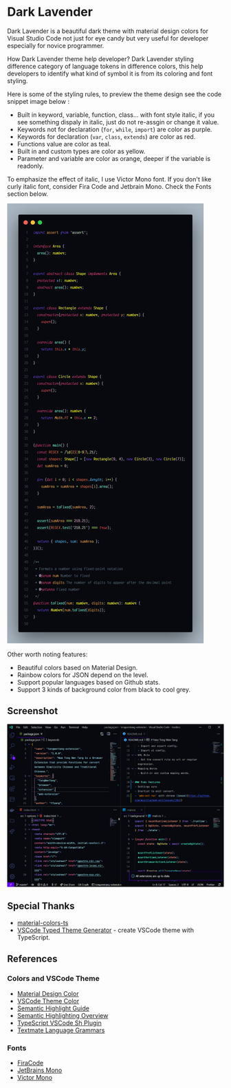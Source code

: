 # Dark Lavender

Dark Lavender is a beautiful dark theme with material design colors for Visual Studio Code not just for eye candy but very useful for developer especially for novice programmer.

How Dark Lavender theme help developer? Dark Lavender styling difference category of language tokens in difference colors, this help developers to identify what kind of symbol it is from its coloring and font styling.

Here is some of the styling rules, to preview the theme design see the code snippet image below :

- Built in keyword, variable, function, class... with font style italic, if you see something dispaly in italic, just do not re-assgin or change it value.
- Keywords not for declaration (`for`, `while`, `import`) are color as purple.
- Keywords for declaration (`var`, `class`, `extends`) are color as red.
- Functions value are color as teal.
- Built in and custom types are color as yellow.
- Parameter and variable are color as orange, deeper if the variable is readonly.

To emphasize the effect of italic, I use Victor Mono font. If you don't like curly italic font, consider Fira Code and Jetbrain Mono. Check the Fonts section below.

![dark-lavender-typescript](https://raw.githubusercontent.com/t7yang/dark-lavender/master/images/typescript.jpg)

Other worth noting features:

- Beautiful colors based on Material Design.
- Rainbow colors for JSON depend on the level.
- Support popular languages based on Github stats.
- Support 3 kinds of background color from black to cool grey.

## Screenshot

![dark-lavender-screenshot](https://raw.githubusercontent.com/t7yang/dark-lavender/master/images/screenshot.png)

## Special Thanks

- [material-colors-ts](https://github.com/harveyconnor/material-colors-ts)
- [VSCode Typed Theme Generator](https://github.com/t7yang/vscode-theme-generator) - create VSCode theme with TypeScript.

## References

### Colors and VSCode Theme

- [Material Design Color](https://www.materialui.co/colors)
- [VSCode Theme Color](https://code.visualstudio.com/api/references/theme-color)
- [Semantic Highlight Guide](https://code.visualstudio.com/api/language-extensions/semantic-highlight-guide)
- [Semantic Highlighting Overview](https://github.com/microsoft/vscode/wiki/Semantic-Highlighting-Overview)
- [TypeScript VSCode Sh Plugin](https://github.com/aeschli/typescript-vscode-sh-plugin/blob/master/README.md)
- [Textmate Language Grammars](https://macromates.com/manual/en/language_grammars)

### Fonts

- [FiraCode](https://github.com/tonsky/FiraCode)
- [JetBrains Mono](https://www.jetbrains.com/lp/mono)
- [Victor Mono](https://rubjo.github.io/victor-mono/)
